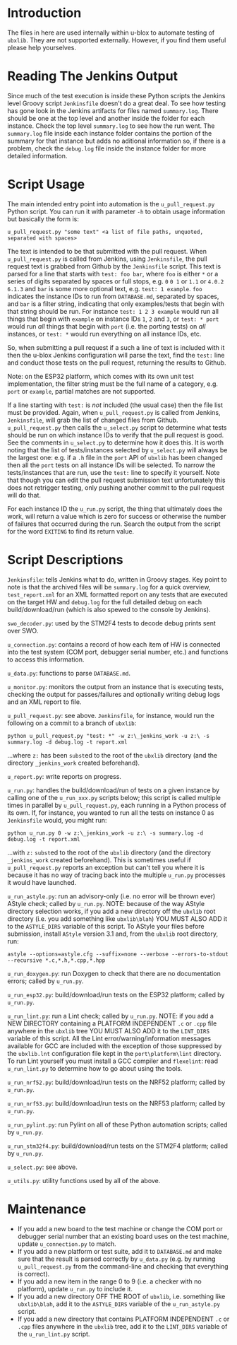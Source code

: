 # Introduction
The files in here are used internally within u-blox to automate testing of `ubxlib`.  They are not supported externally. However, if you find them useful please help yourselves.

# Reading The Jenkins Output
Since much of the test execution is inside these Python scripts the Jenkins level Groovy script `Jenkinsfile` doesn't do a great deal.  To see how testing has gone look in the Jenkins artifacts for files named `summary.log`.  There should be one at the top level and another inside the folder for each instance.  Check the top level `summary.log` to see how the run went.  The `summary.log` file inside each instance folder contains the portion of the summary for that instance but adds no aditional information so, if there is a problem, check the `debug.log` file inside the instance folder for more detailed information.

# Script Usage
The main intended entry point into automation is the `u_pull_request.py` Python script.  You can run it with parameter `-h` to obtain usage information but basically the form is:

`u_pull_request.py "some text" <a list of file paths, unquoted, separated with spaces>`

The text is intended to be that submitted with the pull request.  When `u_pull_request.py` is called from Jenkins, using `Jenkinsfile`, the pull request text is grabbed from Github by the `Jenkinsfile` script.  This text is parsed for a line that starts with `test: foo bar`, where `foo` is either `*` or a series of digits separated by spaces or full stops, e.g. `0` `0 1` or `1.1` or `4.0.2 6.1.3` and `bar` is some more optional text, e.g. `test: 1 example`.  `foo` indicates the instance IDs to run from `DATABASE.md`, separated by spaces, and `bar` is a filter string, indicating that only examples/tests that begin with that string should be run.  For instance `test: 1 2 3 example` would run all things that begin with `example` on instance IDs `1`, `2` and `3`, or `test: * port` would run *all* things that begin with `port` (i.e. the porting tests) on *all* instances, or `test: *` would run everything on all instance IDs, etc.

So, when submitting a pull request if a such a line of text is included with it then the u-blox Jenkins configuration will parse the text, find the `test:` line and conduct those tests on the pull request, returning the results to Github.

Note: on the ESP32 platform, which comes with its own unit test implementation, the filter string must be the full name of a category, e.g. `port` or `example`, partial matches are not supported.

If a line starting with `test:` is *not* included (the usual case) then the file list must be provided.  Again, when `u_pull_request.py` is called from Jenkins, `Jenkinsfile`, will grab the list of changed files from Github.  `u_pull_request.py` then calls the `u_select.py` script to determine what tests should be run on which instance IDs to verify that the pull request is good.  See the comments in `u_select.py` to determine how it does this.  It is worth noting that the list of tests/instances selected by `u_select.py` will always be the largest one: e.g. if a `.h` file in the `port` API of `ubxlib` has been changed then all the `port` tests on all instance IDs will be selected.  To narrow the tests/instances that are run, use the `test:` line to specify it yourself.  Note that though you can edit the pull request submission text unfortunately this does not retrigger testing, only pushing another commit to the pull request will do that.

For each instance ID the `u_run.py` script, the thing that ultimately does the work, will return a value which is zero for success or otherwise the number of failures that occurred during the run.  Search the output from the script for the word `EXITING` to find its return value.

# Script Descriptions
`Jenkinsfile`: tells Jenkins what to do, written in Groovy stages.  Key point to note is that the archived files will be `summary.log` for a quick overview, `test_report.xml` for an XML formatted report on any tests that are executed on the target HW and `debug.log` for the full detailed debug on each build/download/run (which is also spewed to the console by Jenkins).

`swo_decoder.py`: used by the STM2F4 tests to decode debug prints sent over SWO.

`u_connection.py`: contains a record of how each item of HW is connected into the test system (COM port, debugger serial number, etc.) and functions to access this information.

`u_data.py`: functions to parse `DATABASE.md`.

`u_monitor.py`: monitors the output from an instance that is executing tests, checking the output for passes/failures and optionally writing debug logs and an XML report to file.

`u_pull_request.py`: see above.  `Jenkinsfile`, for instance, would run the following on a commit to a branch of `ubxlib`:

```
python u_pull_request.py "test: *" -w z:\_jenkins_work -u z:\ -s summary.log -d debug.log -t report.xml
```

...where `z:` has been `subst`ed to the root of the `ubxlib` directory (and the directory `_jenkins_work` created beforehand).

`u_report.py`: write reports on progress.

`u_run.py`: handles the build/download/run of tests on a given instance by calling one of the `u_run_xxx.py` scripts below; this script is called multiple times in parallel by `u_pull_request.py`, each running in a Python process of its own.  If, for instance, you wanted to run all the tests on instance 0 as `Jenkinsfile` would, you might run:

```
python u_run.py 0 -w z:\_jenkins_work -u z:\ -s summary.log -d debug.log -t report.xml
```

...with `z:` `subst`ed to the root of the `ubxlib` directory (and the directory `_jenkins_work` created beforehand).  This is sometimes useful if `u_pull_request.py` reports an exception but can't tell you where it is because it has no way of tracing back into the multiple `u_run.py` processes it would have launched.

`u_run_astyle.py`: run an advisory-only (i.e. no error will be thrown ever) AStyle check; called by `u_run.py`.  NOTE: because of the way AStyle directory selection works, if you add a new directory off the `ubxlib` root directory (i.e. you add something like `ubxlib\blah`) YOU MUST ALSO ADD it to the `ASTYLE_DIRS` variable of this script.  To AStyle your files before submission, install `AStyle` version 3.1 and, from the `ubxlib` root directory, run:

```
astyle --options=astyle.cfg --suffix=none --verbose --errors-to-stdout --recursive *.c,*.h,*.cpp,*.hpp
```

`u_run_doxygen.py`: run Doxygen to check that there are no documentation errors; called by `u_run.py`.

`u_run_esp32.py`: build/download/run tests on the ESP32 platform; called by `u_run.py`.

`u_run_lint.py`: run a Lint check; called by `u_run.py`.  NOTE: if you add a NEW DIRECTORY containing a PLATFORM INDEPENDENT `.c` or `.cpp` file anywhere in the `ubxlib` tree YOU MUST ALSO ADD it to the `LINT_DIRS` variable of this script.  All the Lint error/warning/information messages available for GCC are included with the exception of those suppressed by the `ubxlib.lnt` configuration file kept in the `port\platform\lint` directory.  To run Lint yourself you must install a GCC compiler and `flexelint`: read `u_run_lint.py` to determine how to go about using the tools.

`u_run_nrf52.py`: build/download/run tests on the NRF52 platform; called by `u_run.py`.

`u_run_nrf53.py`: build/download/run tests on the NRF53 platform; called by `u_run.py`.

`u_run_pylint.py`: run Pylint on all of these Python automation scripts; called by `u_run.py`.

`u_run_stm32f4.py`: build/download/run tests on the STM2F4 platform; called by `u_run.py`.

`u_select.py`: see above.

`u_utils.py`: utility functions used by all of the above.

# Maintenance
- If you add a new board to the test machine or change the COM port or debugger serial number that an existing board uses on the test machine, update `u_connection.py` to match.
- If you add a new platform or test suite, add it to `DATABASE.md` and make sure that the result is parsed correctly by `u_data.py` (e.g. by running `u_pull_request.py` from the command-line and checking that everything is correct).
- If you add a new item in the range 0 to 9 (i.e. a checker with no platform), update `u_run.py` to include it.
- If you add a new directory OFF THE ROOT of `ubxlib`, i.e. something like `ubxlib\blah`, add it to the `ASTYLE_DIRS` variable of the `u_run_astyle.py` script.
- If you add a new directory that contains PLATFORM INDEPENDENT `.c` or `.cpp` files anywhere in the `ubxlib` tree, add it to the `LINT_DIRS` variable of the `u_run_lint.py` script.